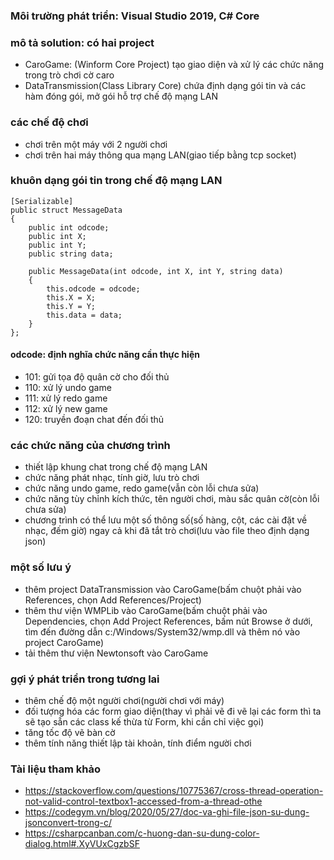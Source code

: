 ### Môi trường phát triển: Visual Studio 2019, C# Core
### mô tả solution: có hai project
- CaroGame: (Winform Core Project) tạo giao diện và xử lý các chức năng trong trò chơi cờ caro
- DataTransmission(Class Library Core) chứa định dạng gói tin và các hàm đóng gói, mở gói hỗ trợ chế độ mạng LAN

### các chế độ chơi
- chơi trên một máy với 2 người chơi
- chơi trên hai máy thông qua mạng LAN(giao tiếp bằng tcp socket)

### khuôn dạng gói tin trong chế độ mạng LAN

    [Serializable]
    public struct MessageData
    {
        public int odcode;
        public int X;
        public int Y;
        public string data;

        public MessageData(int odcode, int X, int Y, string data)
        {
            this.odcode = odcode;
            this.X = X;
            this.Y = Y;
            this.data = data;
        }
    };


#### odcode: định nghĩa chức năng cần thực hiện
- 101: gửi tọa độ quân cờ cho đối thủ
- 110: xử lý undo game
- 111: xử lý redo game
- 112: xử lý new game
- 120: truyền đoạn chat đến đối thủ

### các chức năng của chương trình
- thiết lập khung chat trong chế độ mạng LAN
- chức năng phát nhạc, tính giờ, lưu trò chơi
- chức năng undo game, redo game(vẫn còn lỗi chưa sửa)
- chức năng tùy chỉnh kích thức, tên người chơi, màu sắc quân cờ(còn lỗi chưa sửa) 
- chương trình có thể lưu một số thông số(số hàng, cột, các cài đặt về nhạc, đếm giờ) ngay cả khi đã tắt trò chơi(lưu vào file theo định dạng json)

### một số lưu ý
- thêm project DataTransmission vào CaroGame(bấm chuột phải vào References, chọn Add References/Project)
- thêm thư viện WMPLib vào CaroGame(bấm chuột phải vào Dependencies, chọn Add Project References, bấm nút Browse ở dưới, tìm đến đường dẫn c:/Windows/System32/wmp.dll và thêm nó vào project CaroGame)
- tải thêm thư viện Newtonsoft vào CaroGame

### gợi ý phát triển trong tương lai
- thêm chế độ một người chơi(người chơi với máy)
- đối tượng hóa các form giao diện(thay vì phải vẽ đi vẽ lại các form thì ta sẽ tạo sẵn các class kế thừa từ Form, khi cần chỉ việc gọi)
- tăng tốc độ vẽ bàn cờ
- thêm tính năng thiết lập tài khoản, tính điểm người chơi
### Tài liệu tham khảo
- https://stackoverflow.com/questions/10775367/cross-thread-operation-not-valid-control-textbox1-accessed-from-a-thread-othe
- https://codegym.vn/blog/2020/05/27/doc-va-ghi-file-json-su-dung-jsonconvert-trong-c/
- https://csharpcanban.com/c-huong-dan-su-dung-color-dialog.html#.XyVUxCgzbSF
